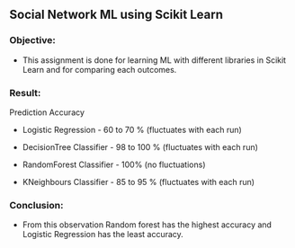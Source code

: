 ## Social Network ML using Scikit Learn

### Objective:
 - This assignment is done for learning ML with different libraries in Scikit Learn and for comparing each outcomes.

### Result:

 Prediction Accuracy

 - Logistic Regression - 60 to 70 % (fluctuates with each run)

 - DecisionTree Classifier - 98 to 100 % (fluctuates with each run)

 - RandomForest Classifier - 100% (no fluctuations)
 
 - KNeighbours Classifier - 85 to 95 % (fluctuates with each run)

### Conclusion:

 - From this observation Random forest has the highest accuracy and Logistic Regression has the least accuracy.

